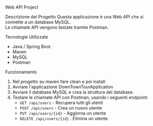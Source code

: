 Web API Project

Descrizione del Progetto
Questa applicazione è una Web API che si connette a un database MySQL.  
Le chiamate API vengono testate tramite Postman.

 Tecnologie Utilizzate
- Java / Spring Boot
- Maven
- MySQL
- Postman

Funzionamento
1. Nel progetto su maven fare clean e poi install
2. Avviare l'applicazione DownTownTourApplication
3. Avviare il database MySQL e crea la struttura del database.
4. Testare le chiamate API con Postman, usando i seguenti endpoint:
   - `GET /api/users` - Recupera tutti gli utenti
   - `POST /api/users` - Crea un nuovo utente
   - `PUT /api/users/{id}` - Aggiorna un utente
   - `DELETE /api/users/{id}` . Elimina un utente
